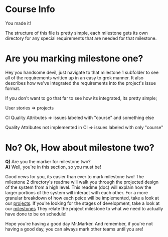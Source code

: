 # Course Info
You made it!

The structure of this file is pretty simple, each milestone gets its own directory
for any special requirements that are needed for that milestone.

# Are you marking milestone one?
Hey you handsome devil, just navigate to that milestone 1 subfolder to see
all of the requirements written up in an easy to grok manner. It also
describes how we've integrated the requirements into the project's issue format.

If you don't want to go that far to see how its integrated, its pretty simple;

User stories => projects

CI Quality Attributes => issues labeled with "course" and something else

Quality Attributes not implemented in CI => issues labeled with only "course"

# No? Ok, How about milestone two?
**Q)** Are you the marker for milestone two?  
**A)** Well, you're in this section, so you must be!

Good news for you, its easier than ever to mark milestone two! The milestone 2 directory's readme will walk you through the projected design of the system from a high level. This readme (doc) will explain how the larger portions of the system will interact with each other. For a more granular breakdown of how each peice will be implemented, take a look at our [projects](https://github.com/seng350/seng350f19-project-team-3-9/projects "Team 3-9 projects"). If you're looking for the stages of development, take a look at our [milestones](https://github.com/seng350/seng350f19-project-team-3-9/milestones "Team 3-9 milestones") They relate the project milestone to what we need to actually have done to be on schedule!

Hope you're having a good day Mr.Marker. And remember, if you're not having a good day, you can always mark other teams until you are!
